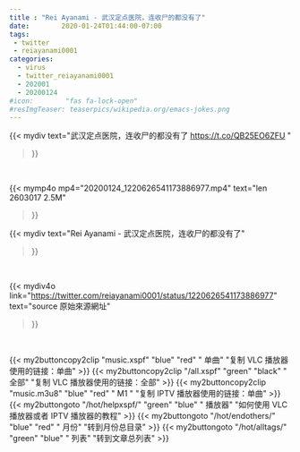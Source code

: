 ```yaml
---
title : "Rei Ayanami - 武汉定点医院，连收尸的都没有了"
date:        2020-01-24T01:44:00-07:00
tags:
 - twitter
 - reiayanami0001
categories:
  - virus
  - twitter_reiayanami0001
  - 202001
  - 20200124
#icon:        "fas fa-lock-open"
#resImgTeaser: teaserpics/wikipedia.org/emacs-jokes.png
---
```


{{< mydiv text="武汉定点医院，连收尸的都没有了 https://t.co/QB25EO6ZFU "
>}}
<br>


{{< mymp4o mp4="20200124_1220626541173886977.mp4"
text="len 2603017    2.5M"
>}}


{{< mydiv text="Rei Ayanami - 武汉定点医院，连收尸的都没有了"
>}}
<br>

{{< mydiv4o link="https://twitter.com/reiayanami0001/status/1220626541173886977"
text="source 原始來源網址"
>}}


<br>

{{< my2buttoncopy2clip "music.xspf"        "blue"   "red"    " 单曲"  "复制 VLC 播放器使用的链接：单曲" >}} {{< my2buttoncopy2clip "/all.xspf"         "green"  "black"  " 全部"  "复制 VLC 播放器使用的链接：全部" >}} {{< my2buttoncopy2clip "music.m3u8"        "blue"   "red"    " M1 "    "复制 IPTV 播放器使用的链接：单曲" >}} {{< my2buttongoto      "/hot/helpxspf/"    "green"  "blue"   " 播放器" "如何使用 VLC 播放器或者 IPTV 播放器的教程" >}} {{< my2buttongoto      "/hot/endothers/"   "blue"   "red"    " 月份"   "转到月份总目录" >}} {{< my2buttongoto      "/hot/alltags/"     "green"  "blue"   " 列表"   "转到文章总列表" >}} 

